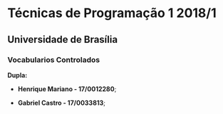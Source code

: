 # Técnicas de Programação 1 2018/1
## Universidade de Brasília
### Vocabularios Controlados

__Dupla:__

- __Henrique Mariano - 17/0012280__;

- __Gabriel Castro - 17/0033813__;
